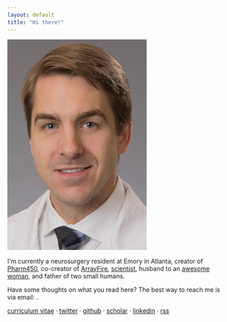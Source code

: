 ```yaml
---
layout: default
title: "Hi there!"
---
```


<img class="thumb" src="malcolm.jpg">

I'm currently a neurosurgery resident at Emory in Atlanta, creator of
[Pharm450](//pharm450.com), co-creator of [ArrayFire](http://arrayfire.com),
[scientist](/pubs/research.html), husband to an [awesome woman], and father of
two small humans.

 [awesome woman]: http://www.huffpowellbailey.com/lawyers/kristin-e-malcolm/

Have some thoughts on what you read here? The best way to reach me is via
email: <a id="email"></a>.

[curriculum vitae](/cv) &middot;
<a href="https://twitter.com/jgmalcolm">twitter</a> &middot;
<a href="https://github.com/jgmalcolm">github</a> &middot;
<a href="https://scholar.google.com/citations?user=Tp8uTioAAAAJ&view_op=list_works&pagesize=100">scholar</a> &middot;
<a href="https://www.linkedin.com/in/jgmalcolm">linkedin</a> &middot;
<a href="/atom.xml" title="Subscribe (Atom)">rss</a>

<script>
<!--
var email = "me" + "@" + "jgmal";
email += "colm.com";
$("#email").attr("href", "mailto:" + email).html(email);
//-->
</script>

[now]: /now
